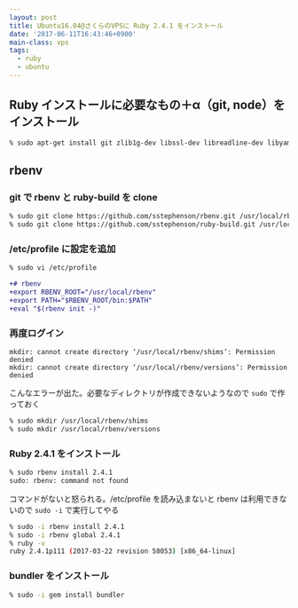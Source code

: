 ```yaml
---
layout: post
title: Ubuntu16.04@さくらのVPSに Ruby 2.4.1 をインストール
date: '2017-06-11T16:43:46+0900'
main-class: vps
tags:
  - ruby
  - ubuntu
---
```


## Ruby インストールに必要なもの＋α（git, node）をインストール

```bash
% sudo apt-get install git zlib1g-dev libssl-dev libreadline-dev libyaml-dev libxml2-dev libxslt-dev libyaml-dev libffi-dev nodejs
```

## rbenv

### git で rbenv と ruby-build を clone

```bash
% sudo git clone https://github.com/sstephenson/rbenv.git /usr/local/rbenv
% sudo git clone https://github.com/sstephenson/ruby-build.git /usr/local/rbenv/plugins/ruby-build
```

### /etc/profile に設定を追加

```bash
% sudo vi /etc/profile
```

```diff
+# rbenv
+export RBENV_ROOT="/usr/local/rbenv"
+export PATH="$RBENV_ROOT/bin:$PATH"
+eval "$(rbenv init -)"
```

### 再度ログイン

```
mkdir: cannot create directory ‘/usr/local/rbenv/shims’: Permission denied
mkdir: cannot create directory ‘/usr/local/rbenv/versions’: Permission denied
```

こんなエラーが出た。必要なディレクトリが作成できないようなので `sudo` で作っておく

```bash
% sudo mkdir /usr/local/rbenv/shims
% sudo mkdir /usr/local/rbenv/versions
```

### Ruby 2.4.1 をインストール

```bash
% sudo rbenv install 2.4.1
sudo: rbenv: command not found
```

コマンドがないと怒られる。/etc/profile を読み込まないと rbenv は利用できないので `sudo -i` で実行してやる

```bash
% sudo -i rbenv install 2.4.1
% sudo -i rbenv global 2.4.1
% ruby -v
ruby 2.4.1p111 (2017-03-22 revision 58053) [x86_64-linux]
```

### bundler をインストール

```bash
% sudo -i gem install bundler
```
